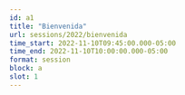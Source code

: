 ```yaml
---
id: a1
title: "Bienvenida"
url: sessions/2022/bienvenida 
time_start: 2022-11-10T09:45:00.000-05:00
time_end: 2022-11-10T10:00:00.000-05:00
format: session
block: a
slot: 1
---
```



